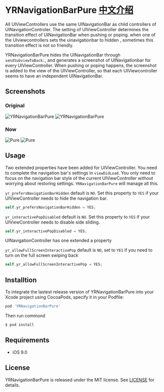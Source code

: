 YRNavigationBarPure [中文介绍](https://github.com/zongmumask/YRNavigationBarPure/blob/master/README_CN.md)
============

All UIViewControllers use the same UINavigationBar as child controllers of UINavigationControler. The setting of UIViewController determines the transition effect of UINavigationBar when pushing or poping. when one of the UIviewcontrollers sets the uinavigationbar to hidden , sometimes this transition effect is not so friendly.

YRNavigationBarPure hides the UINavigationBar through `sendSubviewToBack:`, and generates a screenshot of UINavigationbar for every UIViewController. When pushing or poping happens, the screenshot is added to the view of the UIViewController, so that each UIViewcontroller seems to have an independent UINavigationBar.

## Screenshots

### Original
![YRNavigationBarPure](https://github.com/zongmumask/YRNavigationBarPure/blob/master/Screenshots/original_without_navigationbar_hidden.gif)
![YRNavigationBarPure](https://github.com/zongmumask/YRNavigationBarPure/blob/master/Screenshots/original_with_navigationbar_hidden.gif)

### Now
![Pure](https://github.com/zongmumask/YRNavigationBarPure/blob/master/Screenshots/pure_without_navigationbar_hidden.gif)
![Pure](https://github.com/zongmumask/YRNavigationBarPure/blob/master/Screenshots/pure_with_navigationbar_hidden.gif)

## Usage

Two extended properties have been added for UIViewController. You need to complete the navigation bar's settings in `viewDidLoad`. You only need to focus on the navigation bar style of the current UIViewController without worrying about restoring settings. `YRNavigationBarPure` will manage all this.

`yr_prefersNavigationBarHidden` default is `NO`. Set this property to `YES` if your UIViewController needs to hide the navigation bar.

```objective-c
self.yr_prefersNavigationBarHidden = YES;
```

`yr_interactivePopDisabled` default is `NO`. Set this property to `YES` if your UIViewController needs to disable side sliding.

```objective-c
self.yr_interactivePopDisabled = YES;
```

UINavigationController has one extended a property

`yr_allowFullScreenInteractivePop` default is `NO`, set to `YES` if you need to turn on the full screen swiping back

```objective-c
self.yr_allowFullScreenInteractivePop = YES;
```

## Installtion

To integrate the lastest release version of YRNavigationBarPure into your Xcode project using CocoaPods, specify it in your Podfile:

```ruby
pod 'YRNavigationBarPure'
```
Then run commond

```bash
$ pod install
```

## Requirements

- iOS 9.0

## License

YRNavigationBarPure is released under the MIT license. See [LICENSE](https://github.com/zongmumask/YRNavigationBarPure/edit/master/LICENSE) for details.
